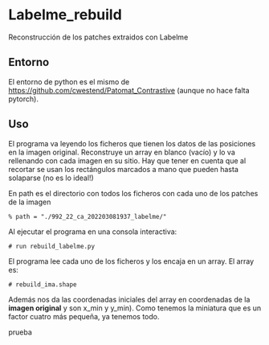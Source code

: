 # Labelme_rebuild
Reconstrucción de los patches extraidos con Labelme

## Entorno
El entorno de python es el mismo de https://github.com/cwestend/Patomat_Contrastive (aunque no hace falta pytorch).

## Uso
El programa va leyendo los ficheros que tienen los datos de las posiciones en la imagen original. Reconstruye un array
en blanco (vacío) y lo  va rellenando con cada imagen en su sitio. Hay que tener en cuenta que al recortar se usan los
rectángulos marcados a mano que pueden hasta solaparse (no es lo ideal!)

En path es el directorio con todos los ficheros con cada uno de los patches de la imagen

```
% path = "./992_22_ca_202203081937_labelme/"

```

Al ejecutar el programa en una consola interactiva:

```
# run rebuild_labelme.py
```
El programa lee cada uno de los ficheros y los encaja en un array. El array es:

```
# rebuild_ima.shape
```

Además nos da las coordenadas iniciales del array en coordenadas de la **imagen original** y son x_min y y_min). 
Como tenemos la miniatura que es un factor cuatro más pequeña, ya tenemos todo.

prueba













